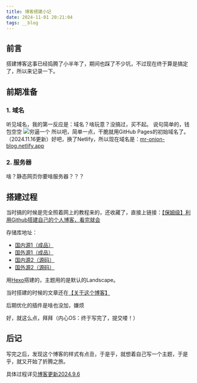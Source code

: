 ```yaml
---
title: 博客搭建小记
date: 2024-11-01 20:21:04
tags: __blog
---
```


## 前言

搭建博客这事已经捣腾了小半年了，期间也踩了不少坑，不过现在终于算是搞定了，所以来记录一下。

## 前期准备

### 1. 域名

听见域名，我的第一反应是：域名？啥玩意？没搞过，买不起。
说句简单的，钱包空空
![穷逼一个](/images/穷.gif "穷逼一个")
所以吧，简单一点，干脆就用GitHub Pages的初始域名了。
（2024.11.16更新）好吧，换了Netlify，所以现在域名是：[mr-onion-blog.netlify.app](https://mr-onion-blog.netlify.app)

### 2. 服务器

啥？静态网页你要啥服务器？？？

## 搭建过程

当时搞的时候是完全照着网上的教程来的，还收藏了，直接上链接：[【保姆级】利用Github搭建自己的个人博客，看完就会](https://www.cnblogs.com/chenlove/p/15058170.html)

存储库地址：
- [国内源1（成品）](https://kkgithub.com/mr-onion-blog/mr-onion-blog.github.io)
- [国外源1（成品）](https://github.com/mr-onion-blog/mr-onion-blog.github.io)
- [国内源2（源码）](https://kkgithub.com/mr-onion-blog/hexo_tmp)
- [国外源2（源码）](https://github.com/mr-onion-blog/hexo_tmp)

用[Hexo](https://github.com/hexojs/hexo)搭建的，主题用的是默认的Landscape。

当时搭建的时候的文章还在[【关于这个博客】](/2024/09/06/关于这个博客/)

后期优化的插件是啥也没加，嫌烦

好，就这么点，拜拜（内心OS：终于写完了，提交喽！）

## 后记

写完之后，发现这个博客的样式有点丑，于是乎，就想着自己写一个主题，于是乎，就又开始了折腾之旅。

具体过程详见[博客更新2024.9.6](https://blog.mr-onion-blog.fun//2024/09/06/%E5%8D%9A%E5%AE%A2%E6%9B%B4%E6%96%B02024-9-6/)